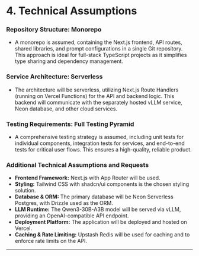 # 4. Technical Assumptions

### Repository Structure: Monorepo
* A monorepo is assumed, containing the Next.js frontend, API routes, shared libraries, and prompt configurations in a single Git repository. This approach is ideal for full-stack TypeScript projects as it simplifies type sharing and dependency management.

### Service Architecture: Serverless
* The architecture will be serverless, utilizing Next.js Route Handlers (running on Vercel Functions) for the API and backend logic. This backend will communicate with the separately hosted vLLM service, Neon database, and other cloud services.

### Testing Requirements: Full Testing Pyramid
* A comprehensive testing strategy is assumed, including unit tests for individual components, integration tests for services, and end-to-end tests for critical user flows. This ensures a high-quality, reliable product.

### Additional Technical Assumptions and Requests
* **Frontend Framework:** Next.js with App Router will be used.
* **Styling:** Tailwind CSS with shadcn/ui components is the chosen styling solution.
* **Database & ORM:** The primary database will be Neon Serverless Postgres, with Drizzle used as the ORM.
* **LLM Runtime:** The Qwen3-30B-A3B model will be served via vLLM, providing an OpenAI-compatible API endpoint.
* **Deployment Platform:** The application will be deployed and hosted on Vercel.
* **Caching & Rate Limiting:** Upstash Redis will be used for caching and to enforce rate limits on the API.

---
